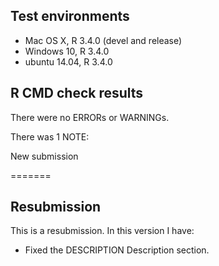 ## Test environments
* Mac OS X, R 3.4.0 (devel and release)
* Windows 10, R 3.4.0
* ubuntu 14.04, R 3.4.0 

## R CMD check results
There were no ERRORs or WARNINGs.

There was 1 NOTE:

New submission

=======
## Resubmission
This is a resubmission. In this version I have:

* Fixed the DESCRIPTION Description section.
